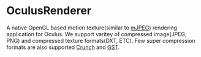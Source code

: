 # OculusRenderer

A native OpenGL based motion texture(similar to [mJPEG](https://www.wikiwand.com/en/Motion_JPEG)) rendering application for Oculus. We support varitey of compressed image(JPEG, PNG) and compressed texture formats(DXT, ETC).
Few super compression formats are also supported [Crunch](https://github.com/BinomialLLC/crunch) and [GST](https://github.com/GammaUNC/GST).
